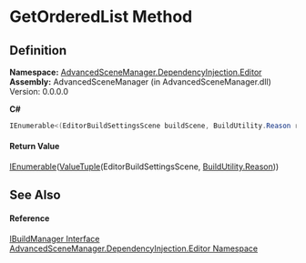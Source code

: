 # GetOrderedList Method




## Definition
**Namespace:** <a href="N_AdvancedSceneManager_DependencyInjection_Editor">AdvancedSceneManager.DependencyInjection.Editor</a>  
**Assembly:** AdvancedSceneManager (in AdvancedSceneManager.dll) Version: 0.0.0.0

**C#**
``` C#
IEnumerable<(EditorBuildSettingsScene buildScene, BuildUtility.Reason reason)> GetOrderedList()
```



#### Return Value
<a href="https://learn.microsoft.com/dotnet/api/system.collections.generic.ienumerable-1" target="_blank" rel="noopener noreferrer">IEnumerable</a>(<a href="https://learn.microsoft.com/dotnet/api/system.valuetuple-2" target="_blank" rel="noopener noreferrer">ValueTuple</a>(EditorBuildSettingsScene, <a href="T_AdvancedSceneManager_Editor_Utility_BuildUtility_Reason">BuildUtility.Reason</a>))

## See Also


#### Reference
<a href="T_AdvancedSceneManager_DependencyInjection_Editor_IBuildManager">IBuildManager Interface</a>  
<a href="N_AdvancedSceneManager_DependencyInjection_Editor">AdvancedSceneManager.DependencyInjection.Editor Namespace</a>  
